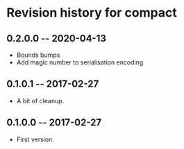 # Revision history for compact

## 0.2.0.0  -- 2020-04-13

* Bounds bumps
* Add magic number to serialisation encoding

## 0.1.0.1  -- 2017-02-27

* A bit of cleanup.

## 0.1.0.0  -- 2017-02-27

* First version.
